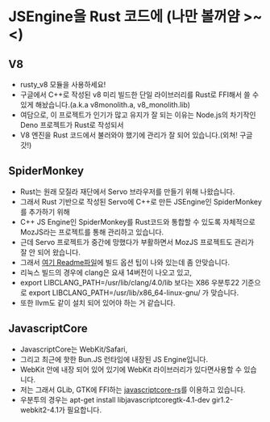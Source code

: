 
  # JSEngine을 Rust 코드에 (나만 볼꺼얌 >~<)
  ## V8
  - rusty_v8 모듈을 사용하세요!
  - 구글에서 C++로 작성된 v8 미리 빌드한 단일 라이브러리를 Rust로 FFI해서 쓸 수 있게 해놨습니다.(a.k.a v8monolith.a, v8_monolith.lib)
  - 여담으로, 이 프로젝트가 인기가 많고 유지가 잘 되는 이유는 Node.js의 차기작인 Deno 프로젝트가 Rust로 작성되서
  - V8 엔진을 Rust 코드에서 불러와야 했기에 관리가 잘 되어 있습니다.(외쳐! 구글갓!)

  ## SpiderMonkey
  - Rust는 원래 모질라 재단에서 Servo 브라우저를 만들기 위해 나왔습니다.
  - 그래서 Rust 기반으로 작성된 Servo에 C++로 만든 JSEngine인 SpiderMonkey를 추가하기 위해
  - C++ JS Engine인 SpiderMonkey를 Rust코드와 통합할 수 있도록 자체적으로 MozJS라는 프로젝트를 통해 관리하고 있습니다.
  - 근데 Servo 프로젝트가 중간에 망했다가 부활하면서 MozJS 프로젝트도 관리가 잘 안 되어 왔습니다.
  - 그래서 [여기 Readme파일](https://github.com/servo/mozjs)에 빌드 옵션 팁이 나와 있는데 좀 안맞습니다.
  - 리눅스 빌드의 경우에 clang은 요새 14버전이 나오고 있고,
  - export LIBCLANG_PATH=/usr/lib/clang/4.0/lib 보다는 X86 우분투22 기준으로 export LIBCLANG_PATH=/usr/lib/x86_64-linux-gnu/ 가 맞습니다.
  - 또한 llvm도 같이 설치 되어 있어야 하는 거 같습니다.
  
  ## JavascriptCore
  - JavascriptCore는 WebKit/Safari,
  - 그리고 최근에 핫한 Bun.JS 런타임에 내장된 JS Engine입니다.
  - WebKit 안에 내장 되어 있어 있기에 WebKit 라이브러리가 있다면사용할 수 있습니다. 
  - 저는 그래서 GLib, GTK에 FFI하는 [javascriptcore-rs](https://github.com/tauri-apps/javascriptcore-rs/tree/crat)를 이용하고 있습니다.
  - 우분투의 경우는 apt-get install libjavascriptcoregtk-4.1-dev gir1.2-webkit2-4.1가 필요합니다.
